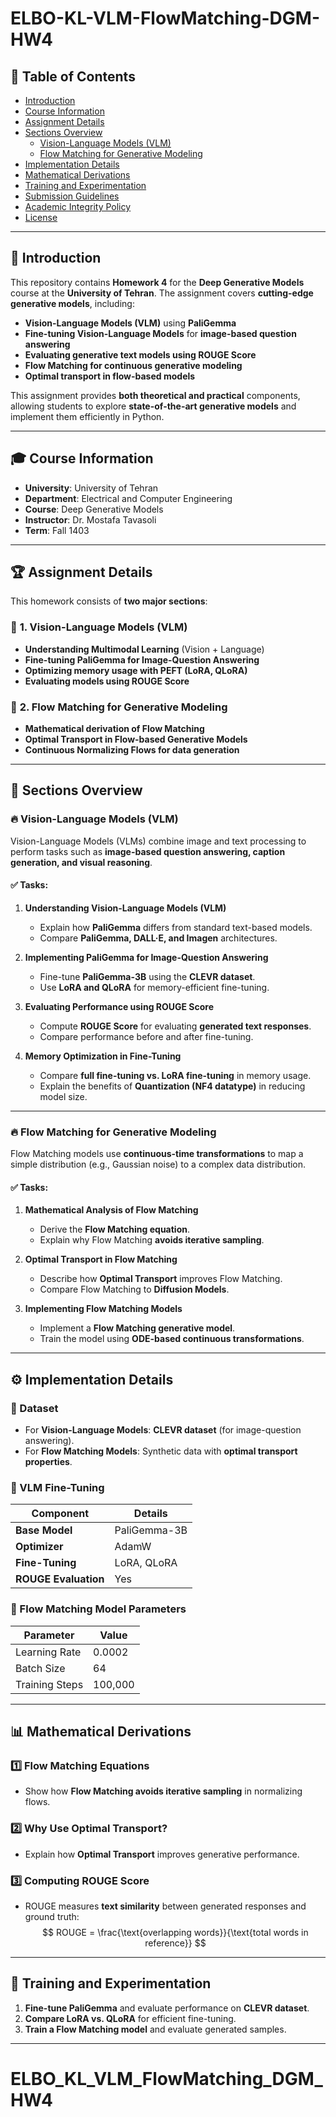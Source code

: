 
# ELBO-KL-VLM-FlowMatching-DGM-HW4

## 📌 Table of Contents

- [Introduction](#introduction)
- [Course Information](#course-information)
- [Assignment Details](#assignment-details)
- [Sections Overview](#sections-overview)
  - [Vision-Language Models (VLM)](#vision-language-models-vlm)
  - [Flow Matching for Generative Modeling](#flow-matching-for-generative-modeling)
- [Implementation Details](#implementation-details)
- [Mathematical Derivations](#mathematical-derivations)
- [Training and Experimentation](#training-and-experimentation)
- [Submission Guidelines](#submission-guidelines)
- [Academic Integrity Policy](#academic-integrity-policy)
- [License](#license)

---

## 📝 Introduction

This repository contains **Homework 4** for the **Deep Generative Models** course at the **University of Tehran**. The assignment covers **cutting-edge generative models**, including:

- **Vision-Language Models (VLM)** using **PaliGemma**
- **Fine-tuning Vision-Language Models** for **image-based question answering**
- **Evaluating generative text models using ROUGE Score**
- **Flow Matching for continuous generative modeling**
- **Optimal transport in flow-based models**

This assignment provides **both theoretical and practical** components, allowing students to explore **state-of-the-art generative models** and implement them efficiently in Python.

---

## 🎓 Course Information

- **University**: University of Tehran
- **Department**: Electrical and Computer Engineering
- **Course**: Deep Generative Models
- **Instructor**: Dr. Mostafa Tavasoli
- **Term**: Fall 1403

---

## 🏆 Assignment Details

This homework consists of **two major sections**:

### 🔹 **1. Vision-Language Models (VLM)**

- **Understanding Multimodal Learning** (Vision + Language)
- **Fine-tuning PaliGemma for Image-Question Answering**
- **Optimizing memory usage with PEFT (LoRA, QLoRA)**
- **Evaluating models using ROUGE Score**

### 🔹 **2. Flow Matching for Generative Modeling**

- **Mathematical derivation of Flow Matching**
- **Optimal Transport in Flow-based Generative Models**
- **Continuous Normalizing Flows for data generation**

---

## 📂 Sections Overview

### 🔥 **Vision-Language Models (VLM)**

Vision-Language Models (VLMs) combine image and text processing to perform tasks such as **image-based question answering, caption generation, and visual reasoning**.

#### ✅ **Tasks:**

1. **Understanding Vision-Language Models (VLM)**

   - Explain how **PaliGemma** differs from standard text-based models.
   - Compare **PaliGemma, DALL·E, and Imagen** architectures.
2. **Implementing PaliGemma for Image-Question Answering**

   - Fine-tune **PaliGemma-3B** using the **CLEVR dataset**.
   - Use **LoRA and QLoRA** for memory-efficient fine-tuning.
3. **Evaluating Performance using ROUGE Score**

   - Compute **ROUGE Score** for evaluating **generated text responses**.
   - Compare performance before and after fine-tuning.
4. **Memory Optimization in Fine-Tuning**

   - Compare **full fine-tuning vs. LoRA fine-tuning** in memory usage.
   - Explain the benefits of **Quantization (NF4 datatype)** in reducing model size.

---

### 🔥 **Flow Matching for Generative Modeling**

Flow Matching models use **continuous-time transformations** to map a simple distribution (e.g., Gaussian noise) to a complex data distribution.

#### ✅ **Tasks:**

1. **Mathematical Analysis of Flow Matching**

   - Derive the **Flow Matching equation**.
   - Explain why Flow Matching **avoids iterative sampling**.
2. **Optimal Transport in Flow Matching**

   - Describe how **Optimal Transport** improves Flow Matching.
   - Compare Flow Matching to **Diffusion Models**.
3. **Implementing Flow Matching Models**

   - Implement a **Flow Matching generative model**.
   - Train the model using **ODE-based continuous transformations**.

---

## ⚙️ Implementation Details

### **🔹 Dataset**

- For **Vision-Language Models**: **CLEVR dataset** (for image-question answering).
- For **Flow Matching Models**: Synthetic data with **optimal transport properties**.

### **🔹 VLM Fine-Tuning**

| **Component**        | **Details** |
| -------------------------- | ----------------- |
| **Base Model**       | PaliGemma-3B      |
| **Optimizer**        | AdamW             |
| **Fine-Tuning**      | LoRA, QLoRA       |
| **ROUGE Evaluation** | Yes               |

### **🔹 Flow Matching Model Parameters**

| Parameter      | Value   |
| -------------- | ------- |
| Learning Rate  | 0.0002  |
| Batch Size     | 64      |
| Training Steps | 100,000 |

---

## 📊 Mathematical Derivations

### **1️⃣ Flow Matching Equations**

- Show how **Flow Matching avoids iterative sampling** in normalizing flows.

### **2️⃣ Why Use Optimal Transport?**

- Explain how **Optimal Transport** improves generative performance.

### **3️⃣ Computing ROUGE Score**

- ROUGE measures **text similarity** between generated responses and ground truth:
  $$
  ROUGE = \frac{\text{overlapping words}}{\text{total words in reference}}
  $$

---

## 🚀 Training and Experimentation

1. **Fine-tune PaliGemma** and evaluate performance on **CLEVR dataset**.
2. **Compare LoRA vs. QLoRA** for efficient fine-tuning.
3. **Train a Flow Matching model** and evaluate generated samples.

---
# ELBO_KL_VLM_FlowMatching_DGM_HW4
